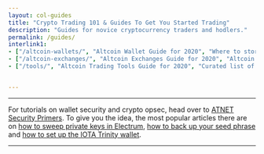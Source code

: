 ```yaml
---
layout: col-guides
title: "Crypto Trading 101 & Guides To Get You Started Trading"
description: "Guides for novice cryptocurrency traders and hodlers."
permalink: /guides/
interlink1:
- ["/altcoin-wallets/", "Altcoin Wallet Guide for 2020", "Where to store cryptocurrencies? Best ERC20 cold storage? See a list of altcoin wallets including multicoin wallets, web based wallets and hardware wallets.", "https://res.cloudinary.com/atnetcloud/image/upload/v1591952603/atnet/howto_buy-eth/closeup-photo-of-three-round-coins-in-person-s-palm-1097946_hpzdww.jpg"]
- ["/altcoin-exchanges/", "Altcoin Exchanges Guide for 2020", "Altcoin Trading Platforms guide. Where to buy crypto for fiat or bigger crypto? Where to trade altcoins in 2020?", "https://res.cloudinary.com/atnetcloud/image/upload/c_lfill,h_360,w_700/v1596693889/atnet/__women/pexels-andrea-piacquadio-920377_vm1t0a.jpg"]
- ["/tools/", "Altcoin Trading Tools Guide for 2020", "Curated list of tools for crypto traders, hodlers and investors. Anything from news aggregators through free charting apps to crypto tax software.", "https://res.cloudinary.com/atnetcloud/image/upload/v1600151757/atnet/blog_trading/tools_tmb2d2.jpg"]


---
```



<hr>
<p>For tutorials on wallet security and crypto opsec, head over to <a href="/security/">ATNET Security Primers</a>. To give you the idea, the most popular articles there are on <a href="/security/sweep-private-keys/">how to sweep private keys in Electrum</a>, <a href="/security/backups/">how to back up your seed phrase</a> and <a href="/security/iota/">how to set up the IOTA Trinity wallet</a>.</p>
<hr>
